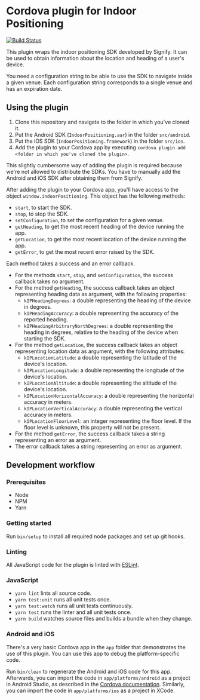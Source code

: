 # Cordova plugin for Indoor Positioning

[![Build Status](https://ci.kabisa.nl/buildStatus/icon?job=Indoor-positioning-cordova-plugin/master)](https://ci.kabisa.nl/job/Indoor-positioning-cordova-plugin/job/master/)

This plugin wraps the indoor positioning SDK developed by Signify.
It can be used to obtain information about the location and heading of a user's device.

You need a configuration string to be able to use the SDK to navigate inside a given venue.
Each configuration string corresponds to a single venue and has an expiration date.

## Using the plugin

1. Clone this repository and navigate to the folder in which you've cloned it.
1. Put the Android SDK (`IndoorPositioning.aar`) in the folder `src/android`.
1. Put the iOS SDK (`IndoorPositioning.framework`) in the folder `src/ios`.
1. Add the plugin to your Cordova app by executing `cordova plugin add <folder in which you've cloned the plugin>`.

This slightly cumbersome way of adding the plugin is required because we're not allowed to distribute the SDKs.
You have to manually add the Android and iOS SDK after obtaining them from Signify.

After adding the plugin to your Cordova app, you'll have access to the object `window.indoorPositioning`.
This object has the following methods:

* `start`, to start the SDK.
* `stop`, to stop the SDK.
* `setConfiguration`, to set the configuration for a given venue.
* `getHeading`, to get the most recent heading of the device running the app.
* `getLocation`, to get the most recent location of the device running the app.
* `getError`, to get the most recent error raised by the SDK.

Each method takes a success and an error callback.

* For the methods `start`, `stop`, and `setConfiguration`, the success callback takes no argument.
* For the method `getHeading`, the success callback takes an object representing heading data as argument, with the following properties:
  * `kIPHeadingDegrees`: a double representing the heading of the device in degrees.
  * `kIPHeadingAccuracy`: a double representing the accuracy of the reported heading.
  * `kIPHeadingArbitraryNorthDegrees`: a double representing the heading in degrees,
    relative to the heading of the device when starting the SDK.
* For the method `getLocation`, the success callback takes an object representing location data as argument, with the following attributes:
  * `kIPLocationLatitude`: a double representing the latitude of the device's location.
  * `kIPLocationLongitude`: a double representing the longitude of the device's location.
  * `kIPLocationAltitude`: a double representing the altitude of the device's location.
  * `kIPLocationHorizontalAccuracy`: a double representing the horizontal accuracy in meters.
  * `kIPLocationVerticalAccuracy`: a double representing the vertical accuracy in meters.
  * `kIPLocationFloorLevel`: an integer representing the floor level.
    If the floor level is unknown, this property will not be present.
* For the method `getError`, the success callback takes a string representing an error as argument.
* The error callback takes a string representing an error as argument.

## Development workflow

### Prerequisites

* Node
* NPM
* Yarn

### Getting started

Run `bin/setup` to install all required node packages and set up git hooks.

### Linting

All JavaScript code for the plugin is linted with [ESLint](https://eslint.org/).

### JavaScript

* `yarn lint` lints all source code.
* `yarn test:unit` runs all unit tests once.
* `yarn test:watch` runs all unit tests continuously.
* `yarn test` runs the linter and all unit tests once.
* `yarn build` watches source files and builds a bundle when they change.

### Android and iOS

There's a very basic Cordova app in the `app` folder that demonstrates the use of this plugin.
You can use this app to debug the platform-specific code.

Run `bin/clean` to regenerate the Android and iOS code for this app.
Afterwards, you can import the code in `app/platforms/android` as a project in Android Studio, as described in the [Cordova documentation](https://cordova.apache.org/docs/en/latest/guide/platforms/android/index.html#opening-a-project-in-android-studio).
Similarly, you can import the code in `app/platforms/ios` as a project in XCode.
